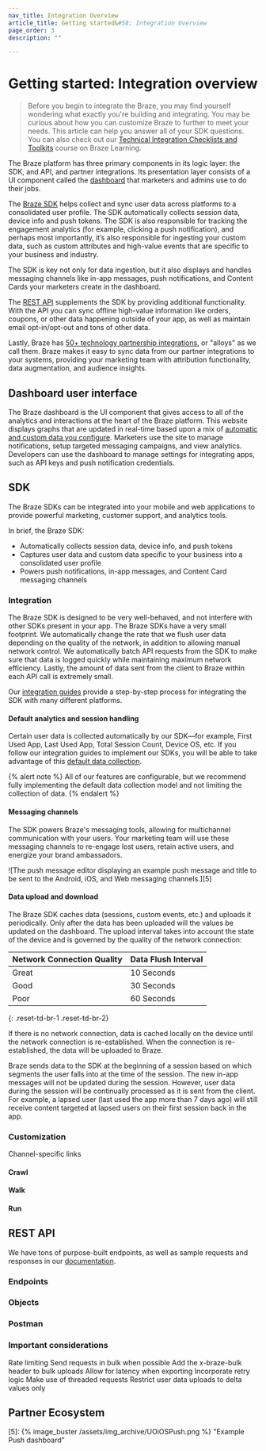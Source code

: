 ```yaml
---
nav_title: Integration Overview
article_title: Getting started&#58; Integration Overview
page_order: 3
description: ""

---
```


# Getting started: Integration overview

> Before you begin to integrate the Braze, you may find yourself wondering what exactly you're building and integrating. You may be curious about how you can customize Braze to further to meet your needs. This article can help you answer all of your SDK questions. You can also check out our [Technical Integration Checklists and Toolkits](https://learning.braze.com/technical-integration-checklists-and-toolkits) course on Braze Learning.

The Braze platform has three primary components in its logic layer: the SDK, and API, and partner integrations. Its presentation layer consists of a UI component called the [dashboard](#dashboard) that marketers and admins use to do their jobs.

The [Braze SDK](#sdk) helps collect and sync user data across platforms to a consolidated user profile. The SDK automatically collects session data, device info and push tokens. The SDK is also responsible for tracking the engagement analytics (for example, clicking a push notification), and perhaps most importantly, it’s also responsible for ingesting your custom data, such as custom attributes and high-value events that are specific to your business and industry.

The SDK is key not only for data ingestion, but it also displays and handles messaging channels like in-app messages, push notifications, and Content Cards your marketers create in the dashboard.

The [REST API](#rest-api) supplements the SDK by providing additional functionality. With the API you can sync offline high-value information like orders, coupons, or other data happening outside of your app, as well as maintain email opt-in/opt-out and tons of other data. 

Lastly, Braze has [50+ technology partnership integrations](#partner-ecosystem), or "alloys" as we call them. Braze makes it easy to sync data from our partner integrations to your systems, providing your marketing team with attribution functionality, data augmentation, and audience insights. 

## Dashboard user interface

The Braze dashboard is the UI component that gives access to all of the analytics and interactions at the heart of the Braze platform. This website displays graphs that are updated in real-time based upon a mix of [automatic and custom data you configure][2]. Marketers use the site to manage notifications, setup targeted messaging campaigns, and view analytics. Developers can use the dashboard to manage settings for integrating apps, such as API keys and push notification credentials.

## SDK

The Braze SDKs can be integrated into your mobile and web applications to provide powerful marketing, customer support, and analytics tools.

In brief, the Braze SDK:
* Automatically collects session data, device info, and push tokens
* Captures user data and custom data specific to your business into a consolidated user profile
* Powers push notifications, in-app messages, and Content Card messaging channels

### Integration  

The Braze SDK is designed to be very well-behaved, and not interfere with other SDKs present in your app. The Braze SDKs have a very small footprint. We automatically change the rate that we flush user data depending on the quality of the network, in addition to allowing manual network control. We automatically batch API requests from the SDK to make sure that data is logged quickly while maintaining maximum network efficiency. Lastly, the amount of data sent from the client to Braze within each API call is extremely small.

Our [integration guides][4] provide a step-by-step process for integrating the SDK with many different platforms.

#### Default analytics and session handling

Certain user data is collected automatically by our SDK&mdash;for example, First Used App, Last Used App, Total Session Count, Device OS, etc. If you follow our integration guides to implement our SDKs, you will be able to take advantage of this [default data collection][1]. 

{% alert note %}
All of our features are configurable, but we recommend fully implementing the default data collection model and not limiting the collection of data.
{% endalert %}

#### Messaging channels

The SDK powers Braze's messaging tools, allowing for multichannel communication with your users. Your marketing team will use these messaging channels to re-engage lost users, retain active users, and energize your brand ambassadors. 

![The push message editor displaying an example push message and title to be sent to the Android, iOS, and Web messaging channels.][5]

#### Data upload and download

The Braze SDK caches data (sessions, custom events, etc.) and uploads it periodically. Only after the data has been uploaded will the values be updated on the dashboard. The upload interval takes into account the state of the device and is governed by the quality of the network connection:

|Network Connection Quality |    Data Flush Interval|
|---|---|
|Great    |10 Seconds|
|Good    |30 Seconds|
|Poor    |60 Seconds|
{: .reset-td-br-1 .reset-td-br-2}

If there is no network connection, data is cached locally on the device until the network connection is re-established. When the connection is re-established, the data will be uploaded to Braze.

Braze sends data to the SDK at the beginning of a session based on which segments the user falls into at the time of the session. The new in-app messages will not be updated during the session. However, user data during the session will be continually processed as it is sent from the client. For example, a lapsed user (last used the app more than 7 days ago) will still receive content targeted at lapsed users on their first session back in the app.

### Customization
Channel-specific links

#### Crawl

#### Walk

#### Run



## REST API

We have tons of purpose-built endpoints, as well as sample requests and responses in our [documentation][3].

### Endpoints

### Objects

### Postman

### Important considerations
Rate limiting
Send requests in bulk when possible
Add the x-braze-bulk header to bulk uploads
Allow for latency when exporting
Incorporate retry logic
Make use of threaded requests
Restrict user data uploads to delta values only

## Partner Ecosystem


[1]: {{site.baseurl}}/developer_guide/getting_started/platform_overview/data_overview#automatically-collected-data 
[2]: {{site.baseurl}}/developer_guide/getting_started/platform_overview/data_overview
[3]: API
[4]: {{site.baseurl}}/developer_guide/home
[5]: {% image_buster /assets/img_archive/UOiOSPush.png %} "Example Push dashboard"